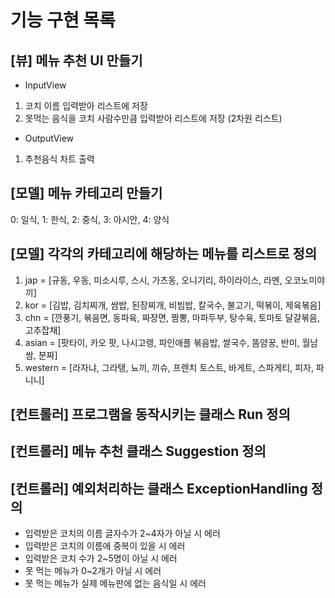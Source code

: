 # 기능 구현 목록

## [뷰] 메뉴 추천 UI 만들기
- InputView
1. 코치 이름 입력받아 리스트에 저장
2. 못먹는 음식을 코치 사람수만큼 입력받아 리스트에 저장 (2차원 리스트)

- OutputView
1. 추천음식 차트 출력

## [모델] 메뉴 카테고리 만들기
0: 일식, 1: 한식, 2: 중식, 3: 아시안, 4: 양식

## [모델] 각각의 카테고리에 해당하는 메뉴를 리스트로 정의
1. jap = [규동, 우동, 미소시루, 스시, 가츠동, 오니기리, 하이라이스, 라멘, 오코노미야끼]
2. kor = [김밥, 김치찌개, 쌈밥, 된장찌개, 비빔밥, 칼국수, 불고기, 떡볶이, 제육볶음]
3. chn = [깐풍기, 볶음면, 동파육, 짜장면, 짬뽕, 마파두부, 탕수육, 토마토 달걀볶음, 고추잡채]
4. asian = [팟타이, 카오 팟, 나시고렝, 파인애플 볶음밥, 쌀국수, 똠얌꿍, 반미, 월남쌈, 분짜]
5. western = [라자냐, 그라탱, 뇨끼, 끼슈, 프렌치 토스트, 바게트, 스파게티, 피자, 파니니]

## [컨트롤러] 프로그램을 동작시키는 클래스 Run 정의

## [컨트롤러] 메뉴 추천 클래스 Suggestion 정의

## [컨트롤러] 예외처리하는 클래스 ExceptionHandling 정의
- 입력받은 코치의 이름 글자수가 2~4자가 아닐 시 에러
- 입력받은 코치의 이름에 중복이 있을 시 에러
- 입력받은 코치 수가 2~5명이 아닐 시 에러
- 못 먹는 메뉴가 0~2개가 아닐 시 에러
- 못 먹는 메뉴가 실제 메뉴판에 없는 음식일 시 에러